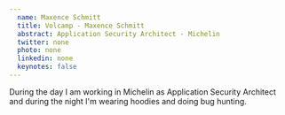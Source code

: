```yaml
---
  name: Maxence Schmitt
  title: Volcamp - Maxence Schmitt
  abstract: Application Security Architect - Michelin
  twitter: none
  photo: none
  linkedin: none
  keynotes: false
---
```

During the day I am working in Michelin as Application Security Architect and during the night I'm wearing hoodies and doing bug hunting. 